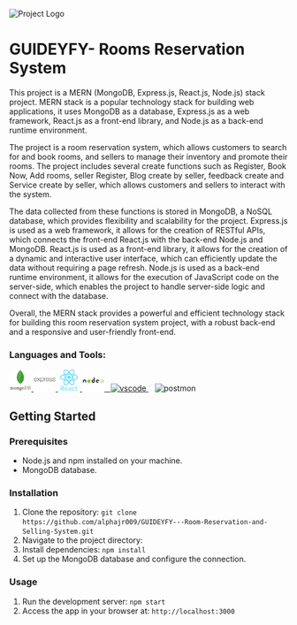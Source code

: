 ![Project Logo](https://i.imgur.com/uu02zdv.png) 


# GUIDEYFY- Rooms Reservation System

This project is a MERN (MongoDB, Express.js, React.js, Node.js) stack project. MERN stack is a popular technology stack for building web applications, it uses MongoDB as a database, Express.js as a web framework, React.js as a front-end library, and Node.js as a back-end runtime environment.

The project is a room reservation system, which allows customers to search for and book rooms, and sellers to manage their inventory and promote their rooms. The project includes several create functions such as Register, Book Now, Add rooms, seller Register, Blog create by seller, feedback create and Service create by seller, which allows customers and sellers to interact with the system.

The data collected from these functions is stored in MongoDB, a NoSQL database, which provides flexibility and scalability for the project. Express.js is used as a web framework, it allows for the creation of RESTful APIs, which connects the front-end React.js with the back-end Node.js and MongoDB. React.js is used as a front-end library, it allows for the creation of a dynamic and interactive user interface, which can efficiently update the data without requiring a page refresh. Node.js is used as a back-end runtime environment, it allows for the execution of JavaScript code on the server-side, which enables the project to handle server-side logic and connect with the database.

Overall, the MERN stack provides a powerful and efficient technology stack for building this room reservation system project, with a robust back-end and a responsive and user-friendly front-end.


<h3 align="left">Languages and Tools:</h3>

<a href="https://www.mongodb.com/" target="_blank" rel="noreferrer"> <img src="https://raw.githubusercontent.com/devicons/devicon/master/icons/mongodb/mongodb-original-wordmark.svg" alt="mongodb" width="40" height="40"/> </a>
<a href="https://expressjs.com" target="_blank" rel="noreferrer"> <img src="https://raw.githubusercontent.com/devicons/devicon/master/icons/express/express-original-wordmark.svg" alt="express" width="40" height="40"/> </a>
<a href="https://reactjs.org/" target="_blank" rel="noreferrer"> <img src="https://raw.githubusercontent.com/devicons/devicon/master/icons/react/react-original-wordmark.svg" alt="react" width="40" height="40"/> </a>
<a href="https://nodejs.org" target="_blank" rel="noreferrer"> <img src="https://raw.githubusercontent.com/devicons/devicon/master/icons/nodejs/nodejs-original-wordmark.svg" alt="nodejs" width="40" height="40"/> </a>
<a href="https://code.visualstudio.com/" target="_blank" rel="noreferrer"> &nbsp;
<img src="https://upload.wikimedia.org/wikipedia/commons/thumb/9/9a/Visual_Studio_Code_1.35_icon.svg/2048px-Visual_Studio_Code_1.35_icon.svg.png" alt="vscode" width="35" height="35"/> </a>
&nbsp;&nbsp;
 <img src="https://res.cloudinary.com/postman/image/upload/t_team_logo/v1629869194/team/2893aede23f01bfcbd2319326bc96a6ed0524eba759745ed6d73405a3a8b67a8" alt="postmon" width="35" height="35"/> </a>
 
## Getting Started

### Prerequisites

- Node.js and npm installed on your machine.
- MongoDB database.

### Installation

1. Clone the repository: `git clone https://github.com/alphajr009/GUIDEYFY---Room-Reservation-and-Selling-System.git`
2. Navigate to the project directory: 
3. Install dependencies: `npm install`
4. Set up the MongoDB database and configure the connection.

### Usage

1. Run the development server: `npm start`
2. Access the app in your browser at: `http://localhost:3000`


